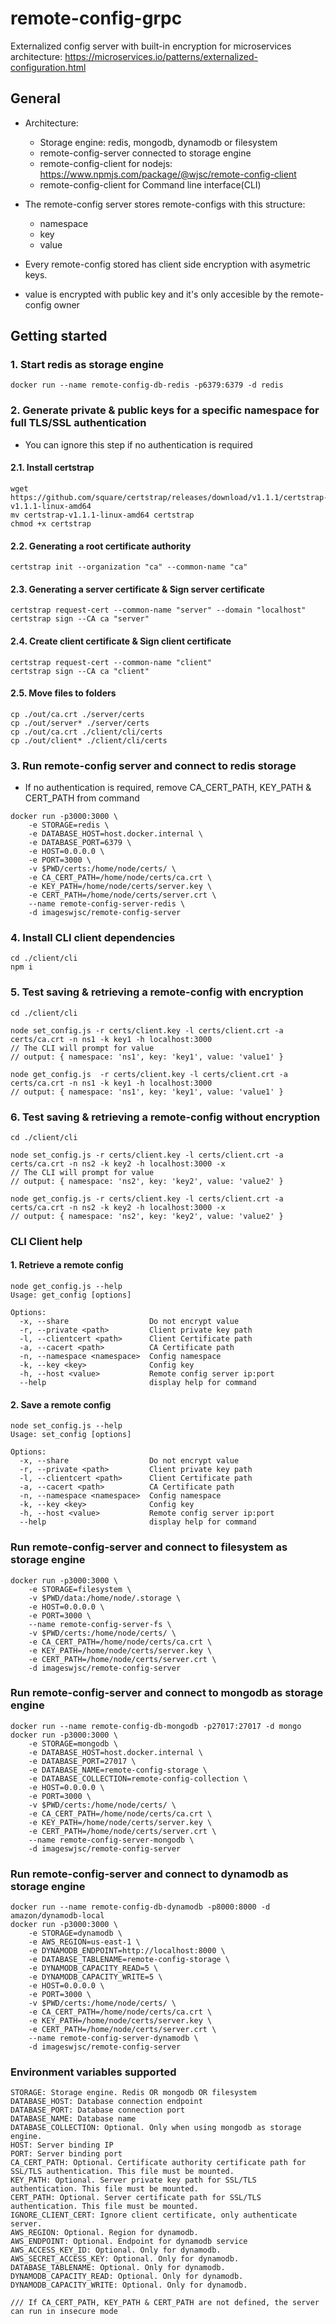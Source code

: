 # remote-config-grpc 

Externalized config server with built-in encryption for microservices architecture: https://microservices.io/patterns/externalized-configuration.html

## General

- Architecture:
    - Storage engine: redis, mongodb, dynamodb or filesystem
    - remote-config-server connected to storage engine
    - remote-config-client for nodejs: https://www.npmjs.com/package/@wjsc/remote-config-client
    - remote-config-client for Command line interface(CLI)

- The remote-config server stores remote-configs with this structure:
    - namespace
    - key
    - value

- Every remote-config stored has client side encryption with asymetric keys.
- value is encrypted with public key and it's only accesible by the remote-config owner


## Getting started
### 1. Start redis as storage engine
```
docker run --name remote-config-db-redis -p6379:6379 -d redis
```

### 2. Generate private & public keys for a specific namespace for full TLS/SSL authentication
- You can ignore this step if no authentication is required

#### 2.1. Install certstrap
```
wget https://github.com/square/certstrap/releases/download/v1.1.1/certstrap-v1.1.1-linux-amd64
mv certstrap-v1.1.1-linux-amd64 certstrap
chmod +x certstrap
```
#### 2.2. Generating a root certificate authority 
```
certstrap init --organization "ca" --common-name "ca"
```
#### 2.3. Generating a server certificate & Sign server certificate 
```
certstrap request-cert --common-name "server" --domain "localhost"
certstrap sign --CA ca "server"
```
#### 2.4. Create client certificate & Sign client certificate 
```
certstrap request-cert --common-name "client"
certstrap sign --CA ca "client"
```

#### 2.5. Move files to folders
```
cp ./out/ca.crt ./server/certs
cp ./out/server* ./server/certs
cp ./out/ca.crt ./client/cli/certs
cp ./out/client* ./client/cli/certs
```

### 3. Run remote-config server and connect to redis storage
- If no authentication is required, remove CA_CERT_PATH, KEY_PATH & CERT_PATH from command

```
docker run -p3000:3000 \
    -e STORAGE=redis \
    -e DATABASE_HOST=host.docker.internal \
    -e DATABASE_PORT=6379 \
    -e HOST=0.0.0.0 \
    -e PORT=3000 \
    -v $PWD/certs:/home/node/certs/ \
    -e CA_CERT_PATH=/home/node/certs/ca.crt \
    -e KEY_PATH=/home/node/certs/server.key \
    -e CERT_PATH=/home/node/certs/server.crt \
    --name remote-config-server-redis \
    -d imageswjsc/remote-config-server
```

### 4. Install CLI client dependencies
```
cd ./client/cli
npm i
```


### 5. Test saving & retrieving a remote-config with encryption
```
cd ./client/cli

node set_config.js -r certs/client.key -l certs/client.crt -a certs/ca.crt -n ns1 -k key1 -h localhost:3000
// The CLI will prompt for value
// output: { namespace: 'ns1', key: 'key1', value: 'value1' }

node get_config.js  -r certs/client.key -l certs/client.crt -a certs/ca.crt -n ns1 -k key1 -h localhost:3000
// output: { namespace: 'ns1', key: 'key1', value: 'value1' }
```

### 6. Test saving & retrieving a remote-config without encryption
```
cd ./client/cli

node set_config.js -r certs/client.key -l certs/client.crt -a certs/ca.crt -n ns2 -k key2 -h localhost:3000 -x
// The CLI will prompt for value
// output: { namespace: 'ns2', key: 'key2', value: 'value2' }

node get_config.js -r certs/client.key -l certs/client.crt -a certs/ca.crt -n ns2 -k key2 -h localhost:3000 -x
// output: { namespace: 'ns2', key: 'key2', value: 'value2' }
```


### CLI Client help

#### 1. Retrieve a remote config
```
node get_config.js --help
Usage: get_config [options]

Options:
  -x, --share                  Do not encrypt value
  -r, --private <path>         Client private key path
  -l, --clientcert <path>      Client Certificate path
  -a, --cacert <path>          CA Certificate path
  -n, --namespace <namespace>  Config namespace
  -k, --key <key>              Config key
  -h, --host <value>           Remote config server ip:port
  --help                       display help for command

```

#### 2. Save a remote config
```
node set_config.js --help
Usage: set_config [options]

Options:
  -x, --share                  Do not encrypt value
  -r, --private <path>         Client private key path
  -l, --clientcert <path>      Client Certificate path
  -a, --cacert <path>          CA Certificate path
  -n, --namespace <namespace>  Config namespace
  -k, --key <key>              Config key
  -h, --host <value>           Remote config server ip:port
  --help                       display help for command
```


### Run remote-config-server and connect to filesystem as storage engine
```
docker run -p3000:3000 \
    -e STORAGE=filesystem \
    -v $PWD/data:/home/node/.storage \
    -e HOST=0.0.0.0 \
    -e PORT=3000 \
    --name remote-config-server-fs \
    -v $PWD/certs:/home/node/certs/ \
    -e CA_CERT_PATH=/home/node/certs/ca.crt \
    -e KEY_PATH=/home/node/certs/server.key \
    -e CERT_PATH=/home/node/certs/server.crt \
    -d imageswjsc/remote-config-server
```


### Run remote-config-server and connect to mongodb as storage engine
```
docker run --name remote-config-db-mongodb -p27017:27017 -d mongo
docker run -p3000:3000 \
    -e STORAGE=mongodb \
    -e DATABASE_HOST=host.docker.internal \
    -e DATABASE_PORT=27017 \
    -e DATABASE_NAME=remote-config-storage \
    -e DATABASE_COLLECTION=remote-config-collection \
    -e HOST=0.0.0.0 \
    -e PORT=3000 \
    -v $PWD/certs:/home/node/certs/ \
    -e CA_CERT_PATH=/home/node/certs/ca.crt \
    -e KEY_PATH=/home/node/certs/server.key \
    -e CERT_PATH=/home/node/certs/server.crt \
    --name remote-config-server-mongodb \
    -d imageswjsc/remote-config-server
```

### Run remote-config-server and connect to dynamodb as storage engine
```
docker run --name remote-config-db-dynamodb -p8000:8000 -d amazon/dynamodb-local
docker run -p3000:3000 \
    -e STORAGE=dynamodb \
    -e AWS_REGION=us-east-1 \
    -e DYNAMODB_ENDPOINT=http://localhost:8000 \
    -e DATABASE_TABLENAME=remote-config-storage \
    -e DYNAMODB_CAPACITY_READ=5 \
    -e DYNAMODB_CAPACITY_WRITE=5 \
    -e HOST=0.0.0.0 \
    -e PORT=3000 \
    -v $PWD/certs:/home/node/certs/ \
    -e CA_CERT_PATH=/home/node/certs/ca.crt \
    -e KEY_PATH=/home/node/certs/server.key \
    -e CERT_PATH=/home/node/certs/server.crt \
    --name remote-config-server-dynamodb \
    -d imageswjsc/remote-config-server
```

### Environment variables supported
```
STORAGE: Storage engine. Redis OR mongodb OR filesystem
DATABASE_HOST: Database connection endpoint
DATABASE_PORT: Database connection port
DATABASE_NAME: Database name
DATABASE_COLLECTION: Optional. Only when using mongodb as storage engine.
HOST: Server binding IP
PORT: Server binding port
CA_CERT_PATH: Optional. Certificate authority certificate path for SSL/TLS authentication. This file must be mounted.
KEY_PATH: Optional. Server private key path for SSL/TLS authentication. This file must be mounted.
CERT_PATH: Optional. Server certificate path for SSL/TLS authentication. This file must be mounted.
IGNORE_CLIENT_CERT: Ignore client certificate, only authenticate server.
AWS_REGION: Optional. Region for dynamodb.
AWS_ENDPOINT: Optional. Endpoint for dynamodb service
AWS_ACCESS_KEY_ID: Optional. Only for dynamodb. 
AWS_SECRET_ACCESS_KEY: Optional. Only for dynamodb.
DATABASE_TABLENAME: Optional. Only for dynamodb.
DYNAMODB_CAPACITY_READ: Optional. Only for dynamodb.
DYNAMODB_CAPACITY_WRITE: Optional. Only for dynamodb.

/// If CA_CERT_PATH, KEY_PATH & CERT_PATH are not defined, the server can run in insecure mode
```

